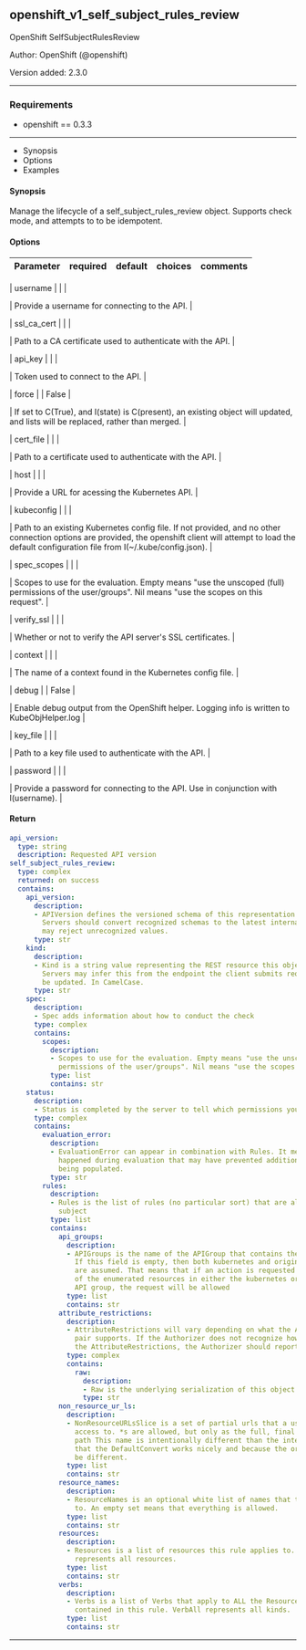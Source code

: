 
## openshift_v1_self_subject_rules_review

OpenShift SelfSubjectRulesReview

Author: OpenShift (@openshift)

Version added: 2.3.0





---
### Requirements

* openshift == 0.3.3




---

  * Synopsis
  * Options
  * Examples

#### Synopsis
Manage the lifecycle of a self_subject_rules_review object. Supports check mode, and attempts to to be idempotent.


#### Options

| Parameter     | required    | default  | choices    | comments |
| ------------- |-------------| ---------|----------- |--------- |

| username  |     |    | <ul></ul> |  Provide a username for connecting to the API.  |

| ssl_ca_cert  |     |    | <ul></ul> |  Path to a CA certificate used to authenticate with the API.  |

| api_key  |     |    | <ul></ul> |  Token used to connect to the API.  |

| force  |     |  False  | <ul></ul> |  If set to C(True), and I(state) is C(present), an existing object will updated, and lists will be replaced, rather than merged.  |

| cert_file  |     |    | <ul></ul> |  Path to a certificate used to authenticate with the API.  |

| host  |     |    | <ul></ul> |  Provide a URL for acessing the Kubernetes API.  |

| kubeconfig  |     |    | <ul></ul> |  Path to an existing Kubernetes config file. If not provided, and no other connection options are provided, the openshift client will attempt to load the default configuration file from I(~/.kube/config.json).  |

| spec_scopes  |     |    | <ul></ul> |  Scopes to use for the evaluation. Empty means "use the unscoped (full) permissions of the user/groups". Nil means "use the scopes on this request".  |

| verify_ssl  |     |    | <ul></ul> |  Whether or not to verify the API server's SSL certificates.  |

| context  |     |    | <ul></ul> |  The name of a context found in the Kubernetes config file.  |

| debug  |     |  False  | <ul></ul> |  Enable debug output from the OpenShift helper. Logging info is written to KubeObjHelper.log  |

| key_file  |     |    | <ul></ul> |  Path to a key file used to authenticate with the API.  |

| password  |     |    | <ul></ul> |  Provide a password for connecting to the API. Use in conjunction with I(username).  |









#### Return

```yaml
api_version:
  type: string
  description: Requested API version
self_subject_rules_review:
  type: complex
  returned: on success
  contains:
    api_version:
      description:
      - APIVersion defines the versioned schema of this representation of an object.
        Servers should convert recognized schemas to the latest internal value, and
        may reject unrecognized values.
      type: str
    kind:
      description:
      - Kind is a string value representing the REST resource this object represents.
        Servers may infer this from the endpoint the client submits requests to. Cannot
        be updated. In CamelCase.
      type: str
    spec:
      description:
      - Spec adds information about how to conduct the check
      type: complex
      contains:
        scopes:
          description:
          - Scopes to use for the evaluation. Empty means "use the unscoped (full)
            permissions of the user/groups". Nil means "use the scopes on this request".
          type: list
          contains: str
    status:
      description:
      - Status is completed by the server to tell which permissions you have
      type: complex
      contains:
        evaluation_error:
          description:
          - EvaluationError can appear in combination with Rules. It means some error
            happened during evaluation that may have prevented additional rules from
            being populated.
          type: str
        rules:
          description:
          - Rules is the list of rules (no particular sort) that are allowed for the
            subject
          type: list
          contains:
            api_groups:
              description:
              - APIGroups is the name of the APIGroup that contains the resources.
                If this field is empty, then both kubernetes and origin API groups
                are assumed. That means that if an action is requested against one
                of the enumerated resources in either the kubernetes or the origin
                API group, the request will be allowed
              type: list
              contains: str
            attribute_restrictions:
              description:
              - AttributeRestrictions will vary depending on what the Authorizer/AuthorizationAttributeBuilder
                pair supports. If the Authorizer does not recognize how to handle
                the AttributeRestrictions, the Authorizer should report an error.
              type: complex
              contains:
                raw:
                  description:
                  - Raw is the underlying serialization of this object.
                  type: str
            non_resource_ur_ls:
              description:
              - NonResourceURLsSlice is a set of partial urls that a user should have
                access to. *s are allowed, but only as the full, final step in the
                path This name is intentionally different than the internal type so
                that the DefaultConvert works nicely and because the ordering may
                be different.
              type: list
              contains: str
            resource_names:
              description:
              - ResourceNames is an optional white list of names that the rule applies
                to. An empty set means that everything is allowed.
              type: list
              contains: str
            resources:
              description:
              - Resources is a list of resources this rule applies to. ResourceAll
                represents all resources.
              type: list
              contains: str
            verbs:
              description:
              - Verbs is a list of Verbs that apply to ALL the ResourceKinds and AttributeRestrictions
                contained in this rule. VerbAll represents all kinds.
              type: list
              contains: str

```





---